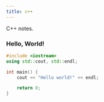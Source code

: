 ```yaml
---
title: c++
---
```


C++ notes.

### Hello, World!

```c++ {filename="main.cpp"}
#include <iostream>
using std::cout, std::endl;

int main() {
    cout << "Hello world!" << endl;

    return 0;
}
```
